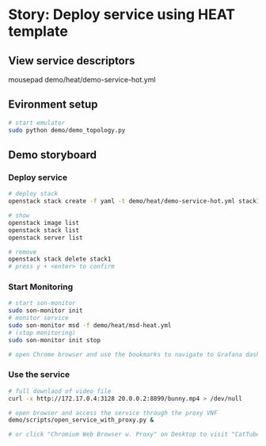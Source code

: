 # Story: Deploy service using HEAT template

## View service descriptors
mousepad demo/heat/demo-service-hot.yml

## Evironment setup

```sh
# start emulator
sudo python demo/demo_topology.py
```

## Demo storyboard

### Deploy service
```sh
# deploy stack
openstack stack create -f yaml -t demo/heat/demo-service-hot.yml stack1

# show
openstack image list
openstack stack list
openstack server list

# remove
openstack stack delete stack1
# press y + <enter> to confirm
```

### Start Monitoring

```sh
# start son-monitor
sudo son-monitor init
# monitor service
sudo son-monitor msd -f demo/heat/msd-heat.yml
# (stop monitoring)
sudo son-monitor init stop

# open Chrome browser and use the bookmarks to navigate to Grafana dashboard
```

### Use the service

```sh
# full downlaod of video file
curl -x http://172.17.0.4:3128 20.0.0.2:8899/bunny.mp4 > /dev/null

# open browser and access the service through the proxy VNF
demo/scripts/open_service_with_proxy.py &

# or click "Chromium Web Browser w. Proxy" on Desktop to visit "CatTube" and watch the video
```

